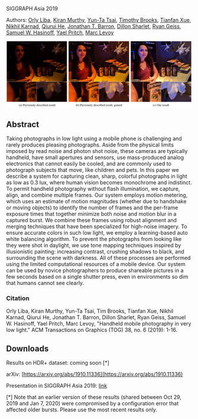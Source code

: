 SIGGRAPH Asia 2019

Authors: [Orly Liba](https://sites.google.com/site/orlylibaprofessional/),
[Kiran Murthy](https://scholar.google.com/citations?user=6PhlPWMAAAAJ),
[Yun-Ta Tsai](https://ai.google/research/people/105312/),
[Timothy Brooks](https://www.timothybrooks.com/),
[Tianfan Xue](https://people.csail.mit.edu/tfxue/),
[Nikhil Karnad](https://scholar.google.com/citations?user=qgc_jY0AAAAJ),
[Qiurui He](https://scholar.google.com/citations?user=BxqV_RsAAAAJ),
[Jonathan T. Barron](https://jonbarron.info/),
[Dillon Sharlet](https://ai.google/research/people/105641/),
[Ryan Geiss](http://www.geisswerks.com/),
[Samuel W. Hasinoff](https://people.csail.mit.edu/hasinoff/),
[Yael Pritch](https://scholar.google.com/citations?user=2jXxOYQAAAAJ),
[Marc Levoy](http://graphics.stanford.edu/~levoy/)

![figure1](./night-sight-teaser.png)

## Abstract

Taking photographs in low light using a mobile phone is challenging and rarely
produces pleasing photographs.
Aside from the physical limits imposed by read noise and photon shot noise,
these cameras are typically handheld, have small apertures and sensors, use
mass-produced analog electronics that cannot easily be cooled, and are commonly
used to photograph subjects that move, like children and pets. In this paper we
describe a system for capturing clean, sharp, colorful photographs in light as
low as 0.3 lux, where human vision becomes monochrome and indistinct.
To permit handheld photography without flash illumination, we capture, align,
and combine multiple frames. Our system employs motion metering, which uses an
estimate of motion magnitudes (whether due to handshake or moving objects) to
identify the number of frames and the per-frame exposure times that together
minimize both noise and motion blur in a captured burst.
We combine these frames using robust alignment and merging techniques that have
been specialized for high-noise imagery.
To ensure accurate colors in such low light, we employ a learning-based auto
white balancing algorithm. To prevent the photographs from looking like they
were shot in daylight, we use tone mapping techniques inspired by illusionistic
painting: increasing contrast, crushing shadows to black, and surrounding the
scene with darkness. All of these processes are performed using the limited
computational resources of a mobile device.
Our system can be used by novice photographers to produce shareable pictures in
a few seconds based on a single shutter press, even in environments so dim that
humans cannot see clearly.

### Citation

Orly Liba, Kiran Murthy, Yun-Ta Tsai, Tim Brooks, Tianfan Xue, Nikhil Karnad, Qiurui He, Jonathan T. Barron, Dillon Sharlet,
Ryan Geiss, Samuel W. Hasinoff, Yael Pritch, Marc Levoy, "Handheld mobile photography in very low light." ACM Transactions on Graphics (TOG) 38, no. 6 (2019): 1-16.

## Downloads

Results on HDR+ dataset: coming soon [*]

arXiv: [https://arxiv.org/abs/1910.11336](https://arxiv.org/abs/1910.11336)

Presentation in SIGGRAPH Asia 2019: [link](http://sa2019.conference-program.com/presentation/?id=papers_182&sess=sess104)

[*] Note that an earlier version of these results (shared between Oct 29, 2019 and Jan 7, 2020) were compromised by a configuration error that affected older bursts. Please use the most recent results only.
